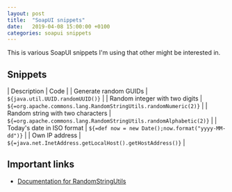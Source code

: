 ```yaml
---
layout: post
title:  "SoapUI snippets"
date:   2019-04-08 15:00:00 +0100
categories: soapui snippets
---
```


This is various SoapUI snippets I'm using that other might be interested in.

## Snippets

| Description                       | Code                                                                |
| Generate random GUIDs             | `${java.util.UUID.randomUUID()}`                                    |
| Random integer with two digits    | `${=org.apache.commons.lang.RandomStringUtils.randomNumeric(2)}`    |
| Random string with two characters | `${=org.apache.commons.lang.RandomStringUtils.randomAlphabetic(2)}` |
| Today's date in ISO format        | `${=def now = new Date();now.format("yyyy-MM-dd")}`                 |
| Own IP address                    | `${=java.net.InetAddress.getLocalHost().getHostAddress()}`          |

## Important links

- [Documentation for RandomStringUtils][RandomStringUtils-docs]

[RandomStringUtils-docs]: https://commons.apache.org/proper/commons-lang/apidocs/org/apache/commons/lang3/RandomStringUtils.html
